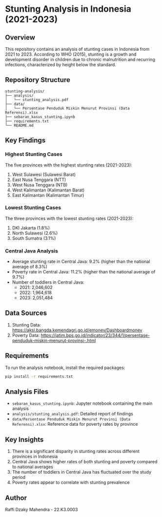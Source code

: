 # Stunting Analysis in Indonesia (2021-2023)

## Overview
This repository contains an analysis of stunting cases in Indonesia from 2021 to 2023. According to WHO (2015), stunting is a growth and development disorder in children due to chronic malnutrition and recurring infections, characterized by height below the standard.

## Repository Structure
```
stunting-analysis/
├── analysis/
│   └── stunting_analysis.pdf
├── data/
│   └── Persentase Penduduk Miskin Menurut Provinsi (Data Referensi).xlsx
├── sebaran_kasus_stunting.ipynb
├── requirements.txt
└── README.md
```

## Key Findings

### Highest Stunting Cases
The five provinces with the highest stunting rates (2021-2023):
1. West Sulawesi (Sulawesi Barat)
2. East Nusa Tenggara (NTT)
3. West Nusa Tenggara (NTB)
4. West Kalimantan (Kalimantan Barat)
5. East Kalimantan (Kalimantan Timur)

### Lowest Stunting Cases
The three provinces with the lowest stunting rates (2021-2023):
1. DKI Jakarta (1.8%)
2. North Sulawesi (2.6%)
3. South Sumatra (3.1%)

### Central Java Analysis
- Average stunting rate in Central Java: 9.2% (higher than the national average of 8.3%)
- Poverty rate in Central Java: 11.2% (higher than the national average of 9.7%)
- Number of toddlers in Central Java:
  - 2021: 2,046,602
  - 2022: 1,964,618
  - 2023: 2,051,484

## Data Sources
1. Stunting Data: https://aksi.bangda.kemendagri.go.id/emonev/Dashboardmonev
2. Poverty Data: https://jatim.bps.go.id/indicator/23/344/1/persentase-penduduk-miskin-menurut-provinsi-.html

## Requirements
To run the analysis notebook, install the required packages:
```bash
pip install -r requirements.txt
```

## Analysis Files
- `sebaran_kasus_stunting.ipynb`: Jupyter notebook containing the main analysis
- `analysis/stunting_analysis.pdf`: Detailed report of findings
- `data/Persentase Penduduk Miskin Menurut Provinsi (Data Referensi).xlsx`: Reference data for poverty rates by province

## Key Insights
1. There is a significant disparity in stunting rates across different provinces in Indonesia
2. Central Java shows higher rates of both stunting and poverty compared to national averages
3. The number of toddlers in Central Java has fluctuated over the study period
4. Poverty rates appear to correlate with stunting prevalence

## Author
Raffi Dzaky Mahendra - 22.K3.0003
